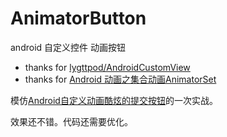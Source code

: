 # AnimatorButton
android 自定义控件 动画按钮
* thanks for [lygttpod/AndroidCustomView](https://github.com/lygttpod/AndroidCustomView)
* thanks for [ Android 动画之集合动画AnimatorSet](http://blog.csdn.net/qqxiaoqiang1573/article/details/53112584)

模仿[Android自定义动画酷炫的提交按钮](http://www.jianshu.com/p/3eb9777f6ab7)的一次实战。

效果还不错。代码还需要优化。
